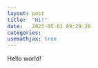 ```yaml
---
layout: post
title:  "Hi!"
date:   2023-05-01 09:29:20 
categories: 
usemathjax: true
---
```



Hello world!
